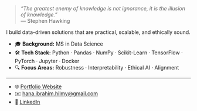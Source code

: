 > _“The greatest enemy of knowledge is not ignorance, it is the illusion of knowledge.”_  
> — Stephen Hawking  

I build data-driven solutions that are practical, scalable, and ethically sound. 
- 🎓 **Background:** MS in Data Science  
- 🛠️ **Tech Stack:** Python · Pandas · NumPy · Scikit-Learn · TensorFlow · PyTorch · Jupyter · Docker  
- 🔍 **Focus Areas:** Robustness · Interpretability · Ethical AI · Alignment  

---

- 🌐 [Portfolio Website](https://hanahibrahim.framer.website)  
- ✉️ hana.ibrahim.hilmy@gmail.com  
- 💼 [LinkedIn](https://linkedin.com/in/hanahibrahim)  

